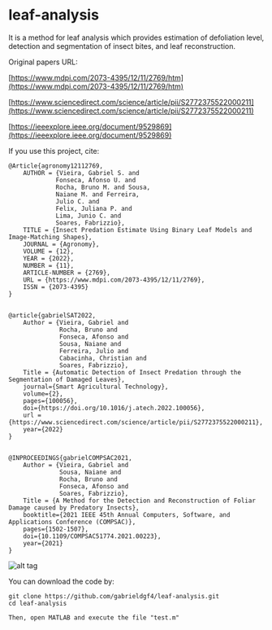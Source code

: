 # leaf-analysis
It is a method for leaf analysis which provides estimation of defoliation level, detection and segmentation of insect bites, and leaf reconstruction.

Original papers URL: 

[https://www.mdpi.com/2073-4395/12/11/2769/htm](https://www.mdpi.com/2073-4395/12/11/2769/htm)

[https://www.sciencedirect.com/science/article/pii/S2772375522000211](https://www.sciencedirect.com/science/article/pii/S2772375522000211)    

[https://ieeexplore.ieee.org/document/9529869](https://ieeexplore.ieee.org/document/9529869)

If you use this project, cite:

    @Article{agronomy12112769,
        AUTHOR = {Vieira, Gabriel S. and 
                 Fonseca, Afonso U. and 
                 Rocha, Bruno M. and Sousa, 
                 Naiane M. and Ferreira, 
                 Julio C. and                         
                 Felix, Juliana P. and 
                 Lima, Junio C. and 
                 Soares, Fabrizzio},
        TITLE = {Insect Predation Estimate Using Binary Leaf Models and Image-Matching Shapes},
        JOURNAL = {Agronomy},
        VOLUME = {12},
        YEAR = {2022},
        NUMBER = {11},
        ARTICLE-NUMBER = {2769},
        URL = {https://www.mdpi.com/2073-4395/12/11/2769},
        ISSN = {2073-4395}
    }
   
    
    @article{gabrielSAT2022,
        Author = {Vieira, Gabriel and 
                  Rocha, Bruno and
                  Fonseca, Afonso and
                  Sousa, Naiane and
                  Ferreira, Julio and
                  Cabacinha, Christian and
                  Soares, Fabrizzio},
        Title = {Automatic Detection of Insect Predation through the Segmentation of Damaged Leaves},
        journal={Smart Agricultural Technology},
        volume={2},
        pages={100056},
        doi={https://doi.org/10.1016/j.atech.2022.100056},
        url = {https://www.sciencedirect.com/science/article/pii/S2772375522000211},
        year={2022}
    }
    

    @INPROCEEDINGS{gabrielCOMPSAC2021,
        Author = {Vieira, Gabriel and 
                  Sousa, Naiane and
                  Rocha, Bruno and
                  Fonseca, Afonso and
                  Soares, Fabrizzio},
        Title = {A Method for the Detection and Reconstruction of Foliar Damage caused by Predatory Insects},
        booktitle={2021 IEEE 45th Annual Computers, Software, and Applications Conference (COMPSAC)}, 
        pages={1502-1507},
        doi={10.1109/COMPSAC51774.2021.00223},
        year={2021}
    }

![alt tag](https://user-images.githubusercontent.com/63321757/162008633-d62f9ccf-df74-4cbf-893e-4432b55a075b.png)

You can download the code by:

    git clone https://github.com/gabrieldgf4/leaf-analysis.git
    cd leaf-analysis
    
    Then, open MATLAB and execute the file "test.m"
    
